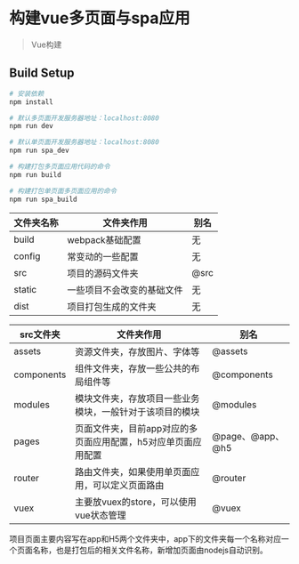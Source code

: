 # 构建vue多页面与spa应用

> Vue构建

## Build Setup

``` bash
# 安装依赖
npm install

# 默认多页面开发服务器地址：localhost:8080
npm run dev

# 默认单页面开发服务器地址：localhost:8080
npm run spa_dev

# 构建打包多页面应用代码的命令
npm run build

# 构建打包单页面多页面应用的命令
npm run spa_build

```
|文件夹名称|文件夹作用|别名|
|----------|----------|----------|
|build|webpack基础配置|无|
|config|常变动的一些配置|无|
|src|项目的源码文件夹|@src|
|static|一些项目不会改变的基础文件|无|
|dist|项目打包生成的文件夹|无|


|src文件夹|文件夹作用|别名|
|----------|----------|----------|
|assets|资源文件夹，存放图片、字体等|@assets|
|components|组件文件夹，存放一些公共的布局组件等|@components|
|modules|模块文件夹，存放项目一些业务模块，一般针对于该项目的模块|@modules|
|pages|页面文件夹，目前app对应的多页面应用配置，h5对应单页面应用配置|@page、@app、@h5|
|router|路由文件夹，如果使用单页面应用，可以定义页面路由|@router|
|vuex|主要放vuex的store，可以使用vue状态管理|@vuex|

项目页面主要内容写在app和H5两个文件夹中，app下的文件夹每一个名称对应一个页面名称，也是打包后的相关文件名称，新增加页面由nodejs自动识别。
